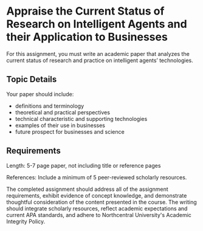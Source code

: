 # Appraise the Current Status of Research on Intelligent Agents and their Application to Businesses

For this assignment, you must write an academic paper that analyzes the current status of research and practice on intelligent agents’ technologies.

## Topic Details

Your paper should include:

- definitions and terminology
- theoretical and practical perspectives
- technical characteristic and supporting technologies
- examples of their use in businesses
- future prospect for businesses and science

## Requirements

Length: 5-7 page paper, not including title or reference pages

References: Include a minimum of 5 peer-reviewed scholarly resources.

The completed assignment should address all of the assignment requirements, exhibit evidence of concept knowledge, and demonstrate thoughtful consideration of the content presented in the course. The writing should integrate scholarly resources, reflect academic expectations and current APA standards, and adhere to Northcentral University's Academic Integrity Policy.
